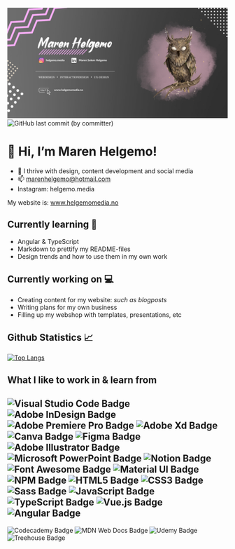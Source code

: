 ![HEADER!](img/githubheader.png)
![GitHub last commit (by committer)](https://img.shields.io/github/last-commit/marenhelgemo/Marenhelgemo?color=purple&logo=github&style=plastic)
# 👋 Hi, I’m Maren Helgemo! 
- 👀 I thrive with design, content development and social media
- 📫 marenhelgemo@hotmail.com
- Instagram: helgemo.media

My website is: www.helgemomedia.no

## Currently learning :blossom:
- Angular & TypeScript
- Markdown to prettify my README-files
- Design trends and how to use them in my own work

## Currently working on :computer:
- Creating content for my website: *such as blogposts*
- Writing plans for my own business
- Filling up my webshop with templates, presentations, etc

## Github Statistics :chart_with_upwards_trend:
[![Top Langs](https://github-readme-stats.vercel.app/api/top-langs/?username=marenhelgemo&layout=compact)](https://github.com/marenhelgemo)

## What I like to work in & learn from 
![Visual Studio Code Badge](https://img.shields.io/badge/Visual_Studio_Code-0078D4?style=for-the-badge&logo=visual%20studio%20code&logoColor=white)
![Adobe InDesign Badge](https://img.shields.io/badge/Adobe%20InDesign-FF3366?style=for-the-badge&logo=Adobe%20InDesign&logoColor=white)
![Adobe Premiere Pro Badge](https://img.shields.io/badge/Adobe%20Premiere%20Pro-9999FF?style=for-the-badge&logo=Adobe%20Premiere%20Pro&logoColor=white)
![Adobe Xd Badge](https://img.shields.io/badge/Adobe%20XD-470137?style=for-the-badge&logo=Adobe%20XD&logoColor=#FF61F6)
![Canva Badge](https://img.shields.io/badge/Canva-%2300C4CC.svg?&style=for-the-badge&logo=Canva&logoColor=white)
![Figma Badge](https://img.shields.io/badge/Figma-F24E1E?style=for-the-badge&logo=figma&logoColor=white)
![Adobe Illustrator Badge](https://img.shields.io/badge/Adobe%20Illustrator-FF9A00?style=for-the-badge&logo=adobe%20illustrator&logoColor=white)
![Microsoft PowerPoint Badge](https://img.shields.io/badge/Microsoft%20PowerPoint-B7472A?logo=microsoftpowerpoint&logoColor=fff&style=for-the-badge)
![Notion Badge](https://img.shields.io/badge/Notion-000?logo=notion&logoColor=fff&style=for-the-badge)
![Font Awesome Badge](https://img.shields.io/badge/Font_Awesome-339AF0?style=for-the-badge&logo=fontawesome&logoColor=white)
![Material UI Badge](https://img.shields.io/badge/Material%20UI-007FFF?style=for-the-badge&logo=mui&logoColor=white)
![NPM Badge](https://img.shields.io/badge/npm-CB3837?style=for-the-badge&logo=npm&logoColor=white)
![HTML5 Badge](https://img.shields.io/badge/HTML5-E34F26?logo=html5&logoColor=fff&style=for-the-badge)
![CSS3 Badge](https://img.shields.io/badge/CSS3-1572B6?logo=css3&logoColor=fff&style=for-the-badge)
![Sass Badge](https://img.shields.io/badge/Sass-CC6699?style=for-the-badge&logo=sass&logoColor=white)
![JavaScript Badge](https://img.shields.io/badge/JavaScript-F7DF1E?logo=javascript&logoColor=000&style=for-the-badge)
![TypeScript Badge](https://img.shields.io/badge/TypeScript-3178C6?logo=typescript&logoColor=fff&style=for-the-badge)
![Vue.js Badge](https://img.shields.io/badge/Vue.js-4FC08D?logo=vuedotjs&logoColor=fff&style=for-the-badge)
![Angular Badge](https://img.shields.io/badge/Angular-DD0031?logo=angular&logoColor=fff&style=for-the-badge)
---
![Codecademy Badge](https://img.shields.io/badge/Codecademy-FFF0E5?style=for-the-badge&logo=codecademy&logoColor=303347)
![MDN Web Docs Badge](https://img.shields.io/badge/MDN_Web_Docs-black?style=for-the-badge&logo=mdnwebdocs&logoColor=white)
![Udemy Badge](https://img.shields.io/badge/Udemy-EC5252?style=for-the-badge&logo=Udemy&logoColor=white)
![Treehouse Badge](https://img.shields.io/badge/Treehouse-5FCF80?logo=treehouse&logoColor=fff&style=for-the-badge)
